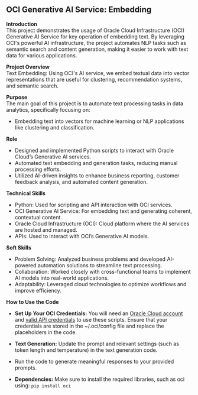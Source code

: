 ## OCI Generative AI Service: Embedding

**Introduction**<br/>
This project demonstrates the usage of Oracle Cloud Infrastructure (OCI) Generative AI Service for key operation of embedding text. By leveraging OCI's powerful AI infrastructure, the project automates NLP tasks such as semantic search and content generation, making it easier to work with text data for various applications.<br/>

**Project Overview**<br/>
Text Embedding: Using OCI's AI service, we embed textual data into vector representations that are useful for clustering, recommendation systems, and semantic search. <br/>

**Purpose**<br/>
The main goal of this project is to automate text processing tasks in data analytics, specifically focusing on:
- Embedding text into vectors for machine learning or NLP applications like clustering and classification.<br/>

**Role**<br/>
- Designed and implemented Python scripts to interact with Oracle Cloud’s Generative AI services.
- Automated text embedding and generation tasks, reducing manual processing efforts.
- Utilized AI-driven insights to enhance business reporting, customer feedback analysis, and automated content generation.<br/>

**Technical Skills**<br/>
- Python: Used for scripting and API interaction with OCI services.
- OCI Generative AI Service: For embedding text and generating coherent, contextual content.
- Oracle Cloud Infrastructure (OCI): Cloud platform where the AI services are hosted and managed.
- APIs: Used to interact with OCI’s Generative AI models.<br/>

**Soft Skills**<br/>
- Problem Solving: Analyzed business problems and developed AI-powered automation solutions to streamline text processing.
- Collaboration: Worked closely with cross-functional teams to implement AI models into real-world applications.
- Adaptability: Leveraged cloud technologies to optimize workflows and improve efficiency.<br/>

**How to Use the Code**<br/>
- **Set Up Your OCI Credentials:**
You will need an [Oracle Cloud account](https://docs.oracle.com/en/cloud/paas/content-cloud/administer/create-and-activate-oracle-cloud-account.html) and [valid API credentials](https://docs.oracle.com/en-us/iaas/Content/API/Concepts/apisigningkey.htm#:~:text=To%20generate%20an%20API%20signing%20key%20pair%201,that%20only%20%20you%20can%20view%20it%3A%20) to use these scripts. Ensure that your credentials are stored in the ~/.oci/config file and replace the placeholders in the code.

- **Text Generation:**
Update the prompt and relevant settings (such as token length and temperature) in the text generation code.
- Run the code to generate meaningful responses to your provided prompts.

- **Dependencies:**
Make sure to install the required libraries, such as oci using:
```pip install oci```
